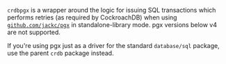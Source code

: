 `crdbpgx` is a wrapper around the logic for issuing SQL transactions which
performs retries (as required by CockroachDB) when using
[`github.com/jackc/pgx`](https://github.com/jackc/pgx) in standalone-library
mode. pgx versions below v4 are not supported.

If you're using pgx just as a driver for the standard `database/sql` package,
use the parent `crdb` package instead.

